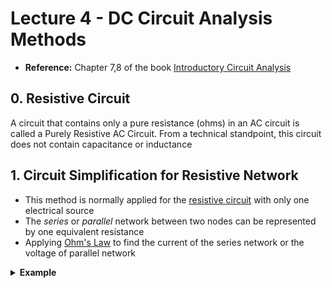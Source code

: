 # Lecture 4 - DC Circuit Analysis Methods


- **Reference:** Chapter 7,8 of the book [Introductory Circuit Analysis](/server/archive/circuits/introductory.epub)


## 0. Resistive Circuit


A circuit that contains only a pure resistance (ohms) in an AC circuit is called a Purely Resistive AC Circuit. From a technical standpoint, this circuit does not contain capacitance or inductance


## 1. Circuit Simplification for Resistive Network


- This method is normally applied for the [resistive circuit](#0-resistive-circuit) with only one electrical source
- The *series* or *parallel* network between two nodes can be represented by one equivalent resistance
- Applying [Ohm's Law](./LEC_02.md#3-ohms-law) to find the current of the series network or the voltage of parallel network


<details>
  <summary><b>Example</b></summary>
    <p align="center">
      <IMG src="./assets/LEC_04/LEC_1_1.svg" alt="cicuit simplification" width=80%/>
    </p>
</details>



